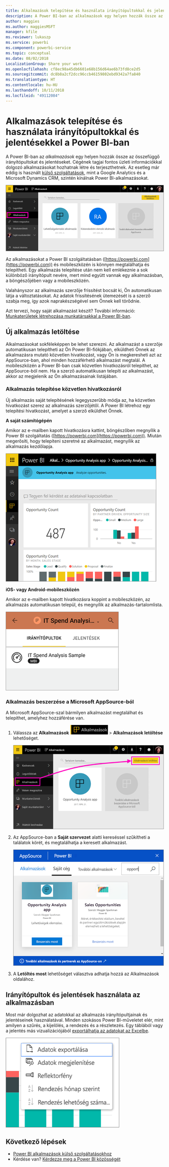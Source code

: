 ```yaml
---
title: Alkalmazások telepítése és használata irányítópultokkal és jelentésekkel a Power BI-ban
description: A Power BI-ban az alkalmazások egy helyen hozzák össze az összefüggő irányítópultokat és jelentéseket.
author: maggies
ms.author: maggiesMSFT
manager: kfile
ms.reviewer: lukaszp
ms.service: powerbi
ms.component: powerbi-service
ms.topic: conceptual
ms.date: 08/02/2018
LocalizationGroup: Share your work
ms.openlocfilehash: cf8ec98a45db6601e68b156d64ae6b73fd8ce2d5
ms.sourcegitcommit: dc8b8a2cf2dcc96ccb46159802ebd9342a7fa840
ms.translationtype: HT
ms.contentlocale: hu-HU
ms.lasthandoff: 10/11/2018
ms.locfileid: "49112084"
---
```

# <a name="install-and-use-apps-with-dashboards-and-reports-in-power-bi"></a>Alkalmazások telepítése és használata irányítópultokkal és jelentésekkel a Power BI-ban

A Power BI-ban az *alkalmazások* egy helyen hozzák össze az összefüggő irányítópultokat és jelentéseket. Cégének tagjai fontos üzleti információkkal dolgozó alkalmazásokat hozhatnak létre és terjeszthetnek. Az esetleg már eddig is használt [külső szolgáltatások](consumer/end-user-connect-to-services.md), mint a Google Analytics és a Microsoft Dynamics CRM, szintén kínálnak Power BI-alkalmazásokat. 

![Alkalmazások a Power BI-ban](./media/service-create-distribute-apps/power-bi-apps-left-nav.png)

Az alkalmazásokat a Power BI szolgáltatásban ([https://powerbi.com](https://powerbi.com)) és mobileszközén is könnyen megtalálhatja és telepítheti. Egy alkalmazás telepítése után nem kell emlékeznie a sok különböző irányítópult nevére, mert mind együtt vannak egy alkalmazásban, a böngészőjében vagy a mobileszközén.

Valahányszor az alkalmazás szerzője frissítést bocsát ki, Ön automatikusan látja a változtatásokat. Az adatok frissítésének ütemezését is a szerző szabja meg, így azok naprakészségével sem Önnek kell törődnie. 

Azt tervezi, hogy saját alkalmazást készít? További információ: [Munkaterületek létrehozása munkatársakkal a Power BI-ban](service-create-workspaces.md).

## <a name="get-a-new-app"></a>Új alkalmazás letöltése

Alkalmazásokat sokféleképpen be lehet szerezni. Az alkalmazást a szerzője automatikusan telepítheti az Ön Power BI-fiókjában, elküldheti Önnek az alkalmazásra mutató közvetlen hivatkozást, vagy Ön is megkeresheti azt az AppSource-ban, ahol minden hozzáférhető alkalmazást megtalál. A mobileszközén a Power BI-ban csak közvetlen hivatkozásról telepíthet, az AppSource-ból nem. Ha a szerző automatikusan telepíti az alkalmazást, akkor az megjelenik az Ön alkalmazásainak listájában.

### <a name="install-an-app-from-a-direct-link"></a>Alkalmazás telepítése közvetlen hivatkozásról

Új alkalmazás saját telepítésének legegyszerűbb módja az, ha közvetlen hivatkozást szerez az alkalmazás szerzőjétől. A Power BI létrehoz egy telepítési hivatkozást, amelyet a szerző elküldhet Önnek.

**A saját számítógépén** 

Amikor az e-mailben kapott hivatkozásra kattint, böngészőben megnyílik a Power BI szolgáltatás ([https://powerbi.com](https://powerbi.com)). Miután megerősíti, hogy telepíteni szeretné az alkalmazást, megnyílik az alkalmazás kezdőlapja.

![Alkalmazás kezdőlapja a Power BI szolgáltatásban](./media/service-create-distribute-apps/power-bi-app-landing-page-opportunity-480.png)

**iOS- vagy Android-mobileszközén** 

Amikor az e-mailben kapott hivatkozásra koppint a mobileszközén, az alkalmazás automatikusan települ, és megnyílik az alkalmazás-tartalomlista. 

![Alkalmazás-tartalomlista mobileszközön](./media/service-create-distribute-apps/power-bi-app-index-it-spend-360.png)

### <a name="get-the-app-from-microsoft-appsource"></a>Alkalmazás beszerzése a Microsoft AppSource-ból

A Microsoft AppSource-szal bármilyen alkalmazást megtalálhat és telepíthet, amelyhez hozzáférése van. 

1. Válassza az **Alkalmazások** ![Alkalmazások a bal oldali navigációs panelen](./media/service-create-distribute-apps/power-bi-apps-bar.png) > **Alkalmazások letöltése** lehetőséget. 

     ![Az Alkalmazások letöltése ikon](./media/service-create-distribute-apps/power-bi-service-apps-get-apps-oppty.png)
2. Az AppSource-ban a **Saját szervezet** alatti kereséssel szűkítheti a találatok körét, és megtalálhatja a keresett alkalmazást.

     ![Az AppSource-ban a Saját szervezet alatt](./media/service-create-distribute-apps/power-bi-appsource-my-org.png)
3. A **Letöltés most** lehetőséget választva adhatja hozzá az Alkalmazások oldalához. 

## <a name="interact-with-the-dashboards-and-reports-in-the-app"></a>Irányítópultok és jelentések használata az alkalmazásban

Most már dolgozhat az adatokkal az alkalmazás irányítópultjainak és jelentéseinek használatával. Minden szokásos Power BI-műveletet elér, mint amilyen a szűrés, a kijelölés, a rendezés és a részletezés. Egy táblából vagy a jelentés más vizualizációjából [exportálhatja az adatokat az Excelbe](consumer/end-user-export-data.md). 

![Adatok exportálása Power BI-vizualizációból](./media/service-create-distribute-apps/power-bi-service-export-data-visual.png)

## <a name="next-steps"></a>Következő lépések

* [Power BI alkalmazások külső szolgáltatásokhoz](consumer/end-user-connect-to-services.md)
* Kérdése van? [Kérdezze meg a Power BI közösségét](http://community.powerbi.com/)
